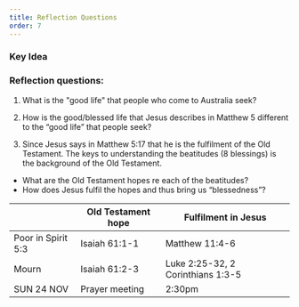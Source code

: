 ```yaml
---
title: Reflection Questions
order: 7
---
```


### Key Idea


### Reflection questions:
1.  What is the "good life" that people who come to Australia seek?

2.  How is the good/blessed life that Jesus describes in Matthew 5 different to the “good life” that people seek?

3.  Since Jesus says in Matthew 5:17 that he is the fulfilment of the Old Testament. The keys to understanding the beatitudes (8 blessings) is the background of the Old Testament.
- What are the Old Testament hopes re each of the beatitudes?
- How does Jesus fulfil the hopes and thus bring us “blessedness”?

|  | Old Testament hope | Fulfilment in Jesus |
| ----- | ----- | ----- |
| Poor in Spirit 5:3 | Isaiah 61:1-1 | Matthew 11:4-6 |
| Mourn | Isaiah 61:2-3 | Luke 2:25-32, 2 Corinthians 1:3-5 |
| SUN 24 NOV | Prayer meeting | 2:30pm | 


